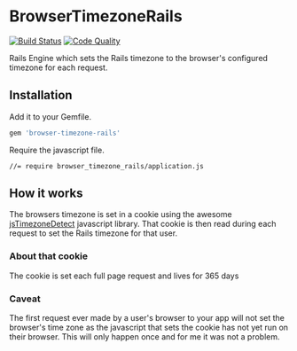 # BrowserTimezoneRails

[![Build Status](https://secure.travis-ci.org/kbaum/browser_tzone.png)](http://travis-ci.org/kbaum/browser_tzone)
[![Code Quality](https://codeclimate.com/badge.png)](https://codeclimate.com/github/kbaum/browser_tzone)

Rails Engine which sets the Rails timezone to the browser's configured timezone for each request. 

## Installation

Add it to your Gemfile.

```ruby
gem 'browser-timezone-rails'
```

Require the javascript file.
```
//= require browser_timezone_rails/application.js
```

## How it works

The browsers timezone is set in a cookie using the awesome [jsTimezoneDetect](https://bitbucket.org/pellepim/jstimezonedetect) javascript library.  That cookie is then read during each request to set the Rails timezone for that user.

### About that cookie
The cookie is set each full page request and lives for 365 days

### Caveat
The first request ever made by a user's browser to your app will not set the browser's time zone as the javascript that sets the cookie has not yet run on their browser.  This will only happen once and for me it was not a problem.  
